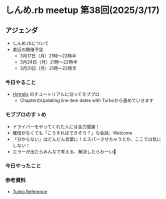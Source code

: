 # しんめ.rb meetup 第38回(2025/3/17)

## アジェンダ

- しんめ.rbについて
- 直近の開催予定
  - 3月17日（月）21時〜22時半
  - 3月24日（月）21時〜22時半
  - 3月31日（月）21時〜22時半

### 今日やること

- [Hotrails](https://www.hotrails.dev/) のチュートリアルに沿ってモブプロ
  - ChapterのUpdating line item dates with Turboから進めていきます

### モブプロのすゝめ

- ドライバーをやってくれた人には全力感謝！
- 確信がなくても「こうすればできそう？」な会話、Welcome
- 「分からない」はどんどん言葉に！エスパーさせちゃうとか、ここでは気にしない！
- エラーが出たらみんなで考える、解決したらわーい🙌

### 今日やったこと


### 参考資料

- [Turbo Reference](https://turbo.hotwired.dev/reference/drive)

